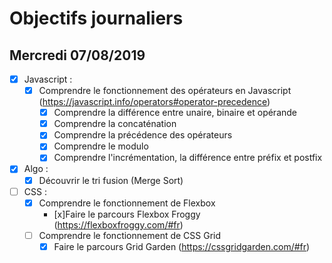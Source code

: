 # Objectifs journaliers

## Mercredi 07/08/2019


* [x] Javascript :
  * [x] Comprendre le fonctionnement des opérateurs en Javascript (https://javascript.info/operators#operator-precedence)
    * [x] Comprendre la différence entre unaire, binaire et opérande
    * [x] Comprendre la concaténation
    * [x] Comprendre la précédence des opérateurs
    * [x] Comprendre le modulo
    * [x] Comprendre l'incrémentation, la différence entre préfix et postfix

* [x] Algo : 
  * [x] Découvrir le tri fusion (Merge Sort)

* [ ] CSS : 
  * [x] Comprendre le fonctionnement de Flexbox
    * [x]Faire le parcours Flexbox Froggy (https://flexboxfroggy.com/#fr)
  * [ ] Comprendre le fonctionnement de CSS Grid
    * [x] Faire le parcours Grid Garden (https://cssgridgarden.com/#fr)
